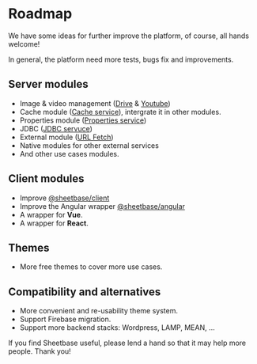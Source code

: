 # Roadmap

We have some ideas for further improve the platform, of course, all hands welcome!

In general, the platform need more tests, bugs fix and improvements.

## Server modules

- Image & video management ([Drive](https://developers.google.com/apps-script/reference/drive/) & [Youtube](https://developers.google.com/apps-script/advanced/youtube))
- Cache module ([Cache service](https://developers.google.com/apps-script/reference/cache/cache-service)), intergrate it in other modules.
- Properties module ([Properties service](https://developers.google.com/apps-script/reference/properties/properties-service))
- JDBC ([JDBC servuce](https://developers.google.com/apps-script/reference/jdbc/))
- External module ([URL Fetch](https://developers.google.com/apps-script/reference/url-fetch/url-fetch-app))
- Native modules for other external services
- And other use cases modules.

## Client modules

- Improve [@sheetbase/client](https://github.com/sheetbase/client)
- Improve the Angular wrapper [@sheetbase/angular](https://github.com/sheetbase/angular)
- A wrapper for **Vue**.
- A wrapper for **React**.

## Themes

- More free themes to cover more use cases.

## Compatibility and alternatives

- More convenient and re-usability theme system.
- Support Firebase migration.
- Support more backend stacks: Wordpress, LAMP, MEAN, …

If you find Sheetbase useful, please lend a hand so that it may help more people. Thank you!
